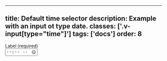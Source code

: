 <!--
 *              Copyright (c) 2025 Visa, Inc.
 *
 * Licensed under the Apache License, Version 2.0 (the "License");
 * you may not use this file except in compliance with the License.
 * You may obtain a copy of the License at
 *
 *         http://www.apache.org/licenses/LICENSE-2.0
 *
 * Unless required by applicable law or agreed to in writing, software
 * distributed under the License is distributed on an "AS IS" BASIS,
 * WITHOUT WARRANTIES OR CONDITIONS OF ANY KIND, either express or implied.
 * See the License for the specific language governing permissions and
 * limitations under the License.
 *
 -->
---
title: Default time selector
description: Example with an input ot type date.
classes: ['.v-input[type="time"]']
tags: ['docs']
order: 8
---

<div class="v-flex v-flex-col v-gap-4">
  <label class="v-label" for="time-selector-default">
    Label (required)
  </label>
  <div class="v-input-container v-surface v-flex-row">
    <input class="v-input" id="time-selector-default" name="time-selector-default" type="time" />
  </div>
</div>

